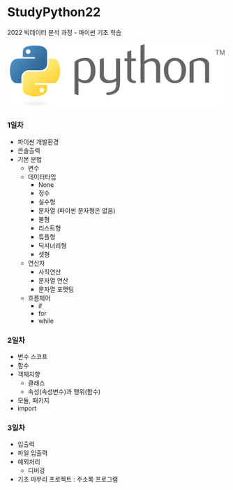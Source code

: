 # StudyPython22
2022 빅데이터 분석 과정 - 파이썬 기초 학습


![파이썬](python_logo.png)
<!-- 
<img src='python_logo.png' />  
-->

### 1일차
- 파이썬 개발환경
- 콘솔츨력
- 기본 문법
    - 변수
    - 데이터타입
        - None
        - 정수
        - 실수형
        - 문자열 (파이썬 문자형은 없음)
        - 불형
        - 리스트형
        - 튜플형
        - 딕셔너리형
        - 셋형
    - 연산자
        - 사칙연산
        - 문자열 연산
        - 문자열 포맷팅
    - 흐름제어
        - if
        - for
        - while

### 2일차
- 변수 스코프
- 함수 
- 객체지향
    - 클래스
    - 속성(속성변수)과 행위(함수)
- 모듈, 패키지
- import

### 3일차
- 입출력
- 파일 입출력
- 예외처리
    - 디버깅
- 기초 마무리 프로젝트 : 주소록 프로그램
